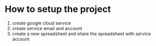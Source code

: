 # How to setup the project

1. create google cloud service
2. create service email and account
3. create a new spreadsheet and share the spreadsheet with service account

